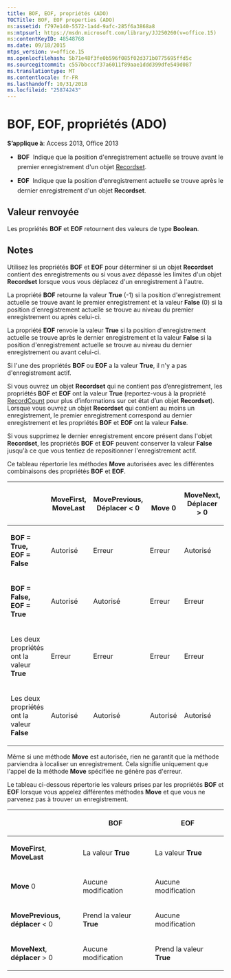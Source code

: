 ```yaml
---
title: BOF, EOF, propriétés (ADO)
TOCTitle: BOF, EOF properties (ADO)
ms:assetid: f797e140-5572-1a4d-9afc-285f6a3868a8
ms:mtpsurl: https://msdn.microsoft.com/library/JJ250260(v=office.15)
ms:contentKeyID: 48548768
ms.date: 09/18/2015
mtps_version: v=office.15
ms.openlocfilehash: 5b71e48f3fe0b596f085f02d371b0775695ffd5c
ms.sourcegitcommit: c557bbcccf37a6011f89aae1ddd399dfe549d087
ms.translationtype: MT
ms.contentlocale: fr-FR
ms.lasthandoff: 10/31/2018
ms.locfileid: "25874243"
---
```

# <a name="bof-eof-properties-ado"></a>BOF, EOF, propriétés (ADO)


**S’applique à**: Access 2013, Office 2013

  - **BOF**  Indique que la position d'enregistrement actuelle se trouve avant le premier enregistrement d'un objet [Recordset](recordset-object-ado.md).

  - **EOF**  Indique que la position d'enregistrement actuelle se trouve après le dernier enregistrement d'un objet **Recordset**.

## <a name="return-value"></a>Valeur renvoyée

Les propriétés **BOF** et **EOF** retournent des valeurs de type **Boolean**.

## <a name="remarks"></a>Notes

Utilisez les propriétés **BOF** et **EOF** pour déterminer si un objet **Recordset** contient des enregistrements ou si vous avez dépassé les limites d'un objet **Recordset** lorsque vous vous déplacez d'un enregistrement à l'autre.

La propriété **BOF** retourne la valeur **True** (-1) si la position d'enregistrement actuelle se trouve avant le premier enregistrement et la valeur **False** (0) si la position d'enregistrement actuelle se trouve au niveau du premier enregistrement ou après celui-ci.

La propriété **EOF** renvoie la valeur **True** si la position d'enregistrement actuelle se trouve après le dernier enregistrement et la valeur **False** si la position d'enregistrement actuelle se trouve au niveau du dernier enregistrement ou avant celui-ci.

Si l'une des propriétés **BOF** ou **EOF** a la valeur **True**, il n'y a pas d'enregistrement actif.

Si vous ouvrez un objet **Recordset** qui ne contient pas d’enregistrement, les propriétés **BOF** et **EOF** ont la valeur **True** (reportez-vous à la propriété [RecordCount](recordcount-property-ado.md) pour plus d’informations sur cet état d’un objet **Recordset**). Lorsque vous ouvrez un objet **Recordset** qui contient au moins un enregistrement, le premier enregistrement correspond au dernier enregistrement et les propriétés **BOF** et **EOF** ont la valeur **False**.

Si vous supprimez le dernier enregistrement encore présent dans l'objet **Recordset**, les propriétés **BOF** et **EOF** peuvent conserver la valeur **False** jusqu'à ce que vous tentiez de repositionner l'enregistrement actif.

Ce tableau répertorie les méthodes **Move** autorisées avec les différentes combinaisons des propriétés **BOF** et **EOF**.

<table>
<colgroup>
<col style="width: 20%" />
<col style="width: 20%" />
<col style="width: 20%" />
<col style="width: 20%" />
<col style="width: 20%" />
</colgroup>
<thead>
<tr class="header">
<th><p></p></th>
<th><p>MoveFirst,<br />
MoveLast</p></th>
<th><p>MovePrevious,<br />
Déplacer &lt; 0</p></th>
<th><p><br />
Move 0</p></th>
<th><p>MoveNext,<br />
Déplacer &gt; 0</p></th>
</tr>
</thead>
<tbody>
<tr class="odd">
<td><p><strong>BOF = True,</strong><br />
<strong>EOF = False</strong></p></td>
<td><p>Autorisé</p></td>
<td><p>Erreur</p></td>
<td><p>Erreur</p></td>
<td><p>Autorisé</p></td>
</tr>
<tr class="even">
<td><p><strong>BOF = False,</strong><br />
<strong>EOF = True</strong></p></td>
<td><p>Autorisé</p></td>
<td><p>Autorisé</p></td>
<td><p>Erreur</p></td>
<td><p>Erreur</p></td>
</tr>
<tr class="odd">
<td><p>Les deux propriétés ont la valeur <strong>True</strong></p></td>
<td><p>Erreur</p></td>
<td><p>Erreur</p></td>
<td><p>Erreur</p></td>
<td><p>Erreur</p></td>
</tr>
<tr class="even">
<td><p>Les deux propriétés ont la valeur <strong>False</strong></p></td>
<td><p>Autorisé</p></td>
<td><p>Autorisé</p></td>
<td><p>Autorisé</p></td>
<td><p>Autorisé</p></td>
</tr>
</tbody>
</table>


Même si une méthode **Move** est autorisée, rien ne garantit que la méthode parviendra à localiser un enregistrement. Cela signifie uniquement que l'appel de la méthode **Move** spécifiée ne génère pas d'erreur.

Le tableau ci-dessous répertorie les valeurs prises par les propriétés **BOF** et **EOF** lorsque vous appelez différentes méthodes **Move** et que vous ne parvenez pas à trouver un enregistrement.

<table>
<colgroup>
<col style="width: 33%" />
<col style="width: 33%" />
<col style="width: 33%" />
</colgroup>
<thead>
<tr class="header">
<th><p></p></th>
<th><p>BOF</p></th>
<th><p>EOF</p></th>
</tr>
</thead>
<tbody>
<tr class="odd">
<td><p><strong>MoveFirst</strong>, <strong>MoveLast</strong></p></td>
<td><p>La valeur <strong>True</strong></p></td>
<td><p>La valeur <strong>True</strong></p></td>
</tr>
<tr class="even">
<td><p><strong>Move</strong> 0</p></td>
<td><p>Aucune modification</p></td>
<td><p>Aucune modification</p></td>
</tr>
<tr class="odd">
<td><p><strong>MovePrevious</strong>, <strong>déplacer</strong> &lt; 0</p></td>
<td><p>Prend la valeur <strong>True</strong></p></td>
<td><p>Aucune modification</p></td>
</tr>
<tr class="even">
<td><p><strong>MoveNext</strong>, <strong>déplacer</strong> &gt; 0</p></td>
<td><p>Aucune modification</p></td>
<td><p>Prend la valeur <strong>True</strong></p></td>
</tr>
</tbody>
</table>

